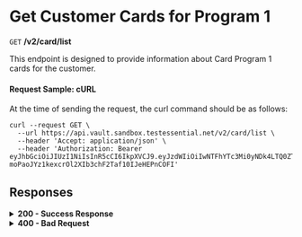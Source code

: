 # Get Customer Cards for Program 1

`GET` **/v2/card/list**

This endpoint is designed to provide information about Card Program 1 cards for the customer.

#### **Request Sample: cURL**

At the time of sending the request, the curl command should be as follows:

```curl cURL
curl --request GET \
  --url https://api.vault.sandbox.testessential.net/v2/card/list \
  --header 'Accept: application/json' \
  --header 'Authorization: Bearer eyJhbGciOiJIUzI1NiIsInR5cCI6IkpXVCJ9.eyJzdWIiOiIwNTFhYTc3Mi0yNDk4LTQ0ZTEtODdmYi0zYzNhZDdlMTY1ODgiLCJleHAiOjE3MTIyMjQ1MTUsImlhdCI6MTcxMjEzODExNX0.8-moPaoJYz1kexcrOl2XIb3chF2Taf10IJeHEPnCOFI'
```

## Responses

<details>
<summary><strong>200 - Success Response</strong></summary>
  
The response includes details such as KYC status, a list of customer cards with their respective information, and the associated IBAN.
  
**Media type:** `application/json`

- **kycStatus**: object
  - Information about the status of the customer's identification process.
    - *status*: string
      - The current status.
    - *reason*: string
      - The reason for the current status (provided as a string).
- **cards**: array[object]
  - An array containing information about each card.
    - *id*: integer
      - Unique identifier of the card.
    - *expired*: string
      - The date and time when the card will expire.
    - *number*: string
      - Card number.
    - *balance*: object
      - Information about the card's balance.
        - *cardholderName*: string
          - Name of the cardholder.
        - *cardType*: string
          - Type of the card.
        - *status*: string
          - Card status.
        - *cardCompany*: string
          - The company that issued the card.
        - *monthlyIncome*: object
          - Monthly income of the cardholder. (Properties to be specified)
        - *monthlyExpenses*: object
          - Monthly expenses of the cardholder. (Properties to be specified)
    - *cardRequestId*: integer
      - Identifier of the card request.
    - *additionalStatuses*: array[string]
      - Additional statuses of the card.
    - *iban*: string
      - International Bank Account Number (IBAN) associated with the customer's wallet.

  
**Responses example**
```json
{
  "kycStatus": {
    "status": "PENDING",
    "reason": null
  },
  "cards": [
    {
      "cardType": "VIRTUAL",
      "status": "IN_PROGRESS",
      "cardCompany": "VISA",
      "cardRequestId": 8276,
      "additionalStatuses": [
        "ADDRESS",
        "TAXID",
        "PAID",
        "ADDITIONAL_PERSONAL_INFO",
        "KYC"
      ]
    }
  ],
  "iban": GB29NW5435345819
}
```
</details>


<details>
<summary><strong>400 - Bad Request</strong></summary>

The response status code indicates that the requested page was not found on the server.
  
- **Media type:** `application/json`
  
  

- **message:** string
  - Message displayed to the user.

- **field:** string
  - Specifies the field in the request that caused the error.

- **errorId:** integer
  - Identifier of the error.

- **systemId:** string
  - Identifier of the component.

- **originalMessage:** string
  - The original error message.

- **errorStackTrace:** string
  - The place where the error occurred in the code.

- **data:** object
  - Additional data related to the error, structured as key-value pairs.
    - **additionalProp1:** object
    - **additionalProp2:** object
    - **additionalProp3:** object

- **error:** string
  - Identifier of the error.

    
**Responses example**

```json
{
  "error": "COMMON",
  "errorId": 0,
  "message": "Sorry for inconvenience. We're fixing the issue. If you have urgent questions, contact support",
  "systemId": "core"
}
```

</details>
